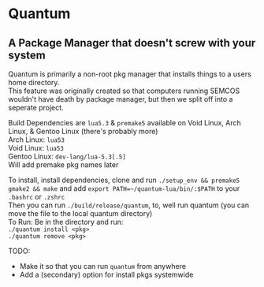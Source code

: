 # Quantum
## A Package Manager that doesn't screw with your system

Quantum is primarily a non-root pkg manager that installs things to a users home directory.<br>This feature was originally created so that computers running SEMCOS wouldn't have death by package manager, but then we split off into a seperate project.

Build Dependencies are `lua5.3` & `premake5` available on Void Linux, Arch Linux, & Gentoo Linux (there's probably more)<br>
Arch Linux: `lua53`<br>
Void Linux: `lua53`<br>
Gentoo Linux: `dev-lang/lua-5.3[.5]`
<br>Will add premake pkg names later

To install, install dependencies, clone and run
`./setup_env && premake5 gmake2 && make` and add `export PATH=~/quantum-lua/bin/:$PATH` to your `.bashrc` or `.zshrc`<br>
Then you can run `./build/release/quantum`, to, well run quantum (you can move the file to the local quantum directory)<br>
To Run:
Be in the directory and run:<br>
  `./quantum install <pkg>`<br>
  `./quantum remove <pkg>`<br>

TODO:
* Make it so that you can run `quantum` from anywhere
* Add a (secondary) option for install pkgs systemwide
